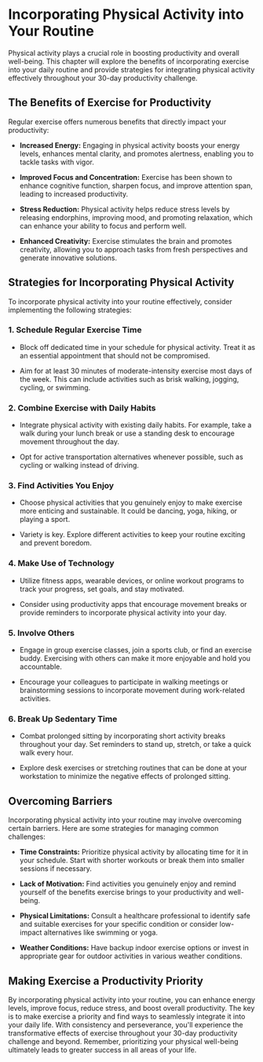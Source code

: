 Incorporating Physical Activity into Your Routine
=============================================================

Physical activity plays a crucial role in boosting productivity and overall well-being. This chapter will explore the benefits of incorporating exercise into your daily routine and provide strategies for integrating physical activity effectively throughout your 30-day productivity challenge.

The Benefits of Exercise for Productivity
-----------------------------------------

Regular exercise offers numerous benefits that directly impact your productivity:

* **Increased Energy:** Engaging in physical activity boosts your energy levels, enhances mental clarity, and promotes alertness, enabling you to tackle tasks with vigor.

* **Improved Focus and Concentration:** Exercise has been shown to enhance cognitive function, sharpen focus, and improve attention span, leading to increased productivity.

* **Stress Reduction:** Physical activity helps reduce stress levels by releasing endorphins, improving mood, and promoting relaxation, which can enhance your ability to focus and perform well.

* **Enhanced Creativity:** Exercise stimulates the brain and promotes creativity, allowing you to approach tasks from fresh perspectives and generate innovative solutions.

Strategies for Incorporating Physical Activity
----------------------------------------------

To incorporate physical activity into your routine effectively, consider implementing the following strategies:

### 1. **Schedule Regular Exercise Time**

* Block off dedicated time in your schedule for physical activity. Treat it as an essential appointment that should not be compromised.

* Aim for at least 30 minutes of moderate-intensity exercise most days of the week. This can include activities such as brisk walking, jogging, cycling, or swimming.

### 2. **Combine Exercise with Daily Habits**

* Integrate physical activity with existing daily habits. For example, take a walk during your lunch break or use a standing desk to encourage movement throughout the day.

* Opt for active transportation alternatives whenever possible, such as cycling or walking instead of driving.

### 3. **Find Activities You Enjoy**

* Choose physical activities that you genuinely enjoy to make exercise more enticing and sustainable. It could be dancing, yoga, hiking, or playing a sport.

* Variety is key. Explore different activities to keep your routine exciting and prevent boredom.

### 4. **Make Use of Technology**

* Utilize fitness apps, wearable devices, or online workout programs to track your progress, set goals, and stay motivated.

* Consider using productivity apps that encourage movement breaks or provide reminders to incorporate physical activity into your day.

### 5. **Involve Others**

* Engage in group exercise classes, join a sports club, or find an exercise buddy. Exercising with others can make it more enjoyable and hold you accountable.

* Encourage your colleagues to participate in walking meetings or brainstorming sessions to incorporate movement during work-related activities.

### 6. **Break Up Sedentary Time**

* Combat prolonged sitting by incorporating short activity breaks throughout your day. Set reminders to stand up, stretch, or take a quick walk every hour.

* Explore desk exercises or stretching routines that can be done at your workstation to minimize the negative effects of prolonged sitting.

Overcoming Barriers
-------------------

Incorporating physical activity into your routine may involve overcoming certain barriers. Here are some strategies for managing common challenges:

* **Time Constraints:** Prioritize physical activity by allocating time for it in your schedule. Start with shorter workouts or break them into smaller sessions if necessary.

* **Lack of Motivation:** Find activities you genuinely enjoy and remind yourself of the benefits exercise brings to your productivity and well-being.

* **Physical Limitations:** Consult a healthcare professional to identify safe and suitable exercises for your specific condition or consider low-impact alternatives like swimming or yoga.

* **Weather Conditions:** Have backup indoor exercise options or invest in appropriate gear for outdoor activities in various weather conditions.

Making Exercise a Productivity Priority
---------------------------------------

By incorporating physical activity into your routine, you can enhance energy levels, improve focus, reduce stress, and boost overall productivity. The key is to make exercise a priority and find ways to seamlessly integrate it into your daily life. With consistency and perseverance, you'll experience the transformative effects of exercise throughout your 30-day productivity challenge and beyond. Remember, prioritizing your physical well-being ultimately leads to greater success in all areas of your life.
